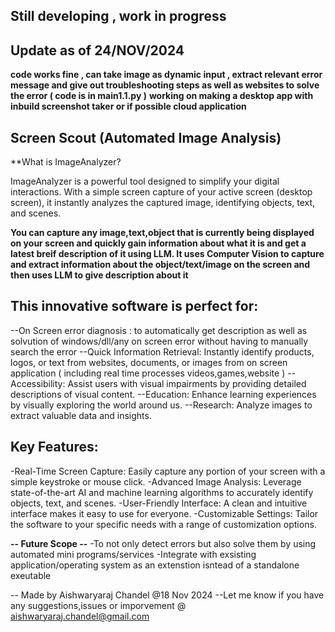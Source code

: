 
## Still developing , work in progress ##
## Update as of 24/NOV/2024
**code works fine , can take image as dynamic input , extract relevant error message and give out troubleshooting steps as well as websites to solve the error ( code is in main1.1.py )**
**working on making a desktop app with inbuild screenshot taker or if possible cloud application**

## Screen Scout  (Automated Image Analysis)
**What is ImageAnalyzer?

ImageAnalyzer is a powerful tool designed to simplify your digital interactions. With a simple screen capture of your active screen (desktop screen), it instantly analyzes the captured image, identifying objects, text, and scenes.

 **You can capture any image,text,object that is currently being displayed on your screen and quickly gain information about what it is and get a latest breif description of it using LLM. It uses Computer Vision to capture and extract information about the object/text/image on the screen and then uses LLM to give description about it**

## This innovative software is perfect for:
--On Screen error diagnosis : to automatically get description as well as solvution of windows/dll/any on screen error without having to manually search the error
--Quick Information Retrieval: Instantly identify products, logos, or text from websites, documents, or images from on screen application ( including real time processes videos,games,website ) 
--Accessibility: Assist users with visual impairments by providing detailed descriptions of visual content.
--Education: Enhance learning experiences by visually exploring the world around us.
--Research: Analyze images to extract valuable data and insights.

## Key Features:
-Real-Time Screen Capture: Easily capture any portion of your screen with a simple keystroke or mouse click.
-Advanced Image Analysis: Leverage state-of-the-art AI and machine learning algorithms to accurately identify objects, text, and scenes.
-User-Friendly Interface: A clean and intuitive interface makes it easy to use for everyone.
-Customizable Settings: Tailor the software to your specific needs with a range of customization options.

**-- Future Scope --**
-To not only detect errors but also solve them by using automated mini programs/services
-Integrate with exsisting application/operating system as an extenstion isntead of a standalone exeutable


-- Made by Aishwaryaraj Chandel @18 Nov 2024
--Let me know if you have any suggestions,issues or imporvement @ aishwaryaraj.chandel@gmail.com
